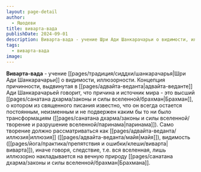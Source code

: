 ```yaml
---
layout: page-detail
author:
  - Яшодеви
title: виварта-вада
publishDate: 2024-09-01
description: Виварта-вада - учение Шри Ади Шанкарачарьи о видимости, иллюзорности.
tags:
  - виварта-вада
image:
---
```

**Виварта-вада** - учение [[pages/традиция/сиддхи/шанкарачарья|Шри Ади Шанкарачарьи]] о видимости, иллюзорности. Концепция причинности, выдвинутая в [[pages/адвайта-веданта|адвайта-веданте]] Ади Шанкарачарьей говорит, что причина и источник мира - это высший [[pages/санатана дхарма/законы и силы вселенной/брахман|Брахман]], о котором из священного писания известно, что он всегда остается постоянным, неизменным и не подвержен каким бы то ни было трансформациям ([[pages/санатана дхарма/законы и силы вселенной/творение и разрушение вселенной/паринама|паринама]]). Само творение должно рассматриваться как [[pages/адвайта-веданта/иллюзия|иллюзия]] ([[pages/адвайта-веданта/майя|майя]]), видимость ([[pages/йога/практика/препятствия и ошибки/клеши/виварта|виварта]]), иначе говоря, следствие, т.е. вся вселенная, лишь иллюзорно накладывается на вечную природу [[pages/санатана дхарма/законы и силы вселенной/брахман|Брахмана]].

